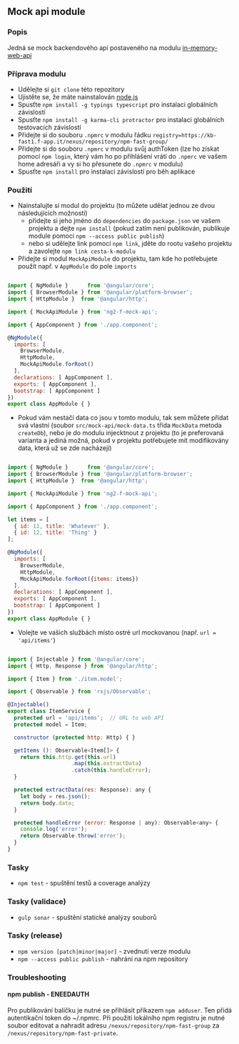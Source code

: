 ## Mock api module

### Popis

Jedná se mock backendového api postaveného na modulu [in-memory-web-api](https://github.com/angular/in-memory-web-api)

### Příprava modulu
- Udělejte si `git clone` této repozitory
- Ujistěte se, že máte nainstalován [node.js](https://nodejs.org/)
- Spusťte `npm install -g typings typescript` pro instalaci globálních závislostí
- Spusťte `npm install -g karma-cli protractor` pro instalaci globálních testovacích závislostí
- Přidejte si do souboru `.npmrc` v modulu řádku `registry=https://kb-fast1.f-app.it/nexus/repository/npm-fast-group/`
- Přidejte si do souboru `.npmrc` v modulu svůj authToken (lze ho získat pomocí `npm login`, který vám ho po přihlášení vrátí do `.npmrc` ve vašem home adresáři a vy si ho přesunete do `.npmrc` v modulu)
- Spusťte `npm install` pro instalaci závislostí pro běh aplikace

### Použití
- Nainstalujte si modul do projektu (to můžete udělat jednou ze dvou následujících možností)
    - přidejte si jeho jméno do `dependencies` do `package.json` ve vašem projektu a dejte `npm install` (pokud zatím není publikován, publikuje module pomoci `npm --access public publish`)
    - nebo si udělejte link pomocí `npm link`, jděte do rootu vašeho projektu a zavolejte `npm link cesta-k-modulu`
- Přidejte si modul `MockApiModule` do projektu, tam kde ho potřebujete použít např. v `AppModule` do pole `imports`

```js

import { NgModule }      from '@angular/core';
import { BrowserModule } from '@angular/platform-browser';
import { HttpModule }  from '@angular/http';

import { MockApiModule } from 'ng2-f-mock-api';

import { AppComponent } from './app.component';

@NgModule({
  imports: [
    BrowserModule,
    HttpModule,
    MockApiModule.forRoot()
  ],
  declarations: [ AppComponent ],
  exports: [ AppComponent ],
  bootstrap: [ AppComponent ]
})
export class AppModule { }

```

- Pokud vám nestačí data co jsou v tomto modulu, tak sem můžete přidat svá vlastní (soubor `src/mock-api/mock-data.ts` třída `MockData` metoda `createDb`), nebo je do modulu injecktnout z projektu (to je preferovaná varianta a jediná možná, pokud v projektu potřebujete mít modifikovány data, která už se zde nacházejí)

```js

import { NgModule }      from '@angular/core';
import { BrowserModule } from '@angular/platform-browser';
import { HttpModule }  from '@angular/http';

import { MockApiModule } from 'ng2-f-mock-api';

import { AppComponent } from './app.component';

let items = [
  { id: 11, title: 'Whatever' },
  { id: 12, title: 'Thing' }
];

@NgModule({
  imports: [
    BrowserModule,
    HttpModule,
    MockApiModule.forRoot({items: items})
  ],
  declarations: [ AppComponent ],
  exports: [ AppComponent ],
  bootstrap: [ AppComponent ]
})
export class AppModule { }

```

- Volejte ve vašich službách místo ostré url mockovanou (např. `url = 'api/items'`)

```js

import { Injectable } from '@angular/core';
import { Http, Response } from '@angular/http';

import { Item } from './item.model';

import { Observable } from 'rxjs/Observable';

@Injectable()
export class ItemService {
  protected url = 'api/items';  // URL to web API
  protected model = Item;

  constructor (protected http: Http) { }

  getItems (): Observable<Item[]> {
    return this.http.get(this.url)
                    .map(this.extractData)
                    .catch(this.handleError);
  }

  protected extractData(res: Response): any {
    let body = res.json();
    return body.data;
  }

  protected handleError (error: Response | any): Observable<any> {
    console.log('error');
    return Observable.throw('error');
  }
}

```

### Tasky
- `npm test` - spuštění testů a coverage analýzy

### Tasky (validace)
- `gulp sonar` - spuštění statické analýzy souborů

### Tasky (release)
- `npm version [patch|minor|major]` - zvednutí verze modulu
- `npm --access public publish` - nahrání na npm repository

### Troubleshooting
#### npm publish - ENEEDAUTH
Pro publikování balíčku je nutné se přihlásit příkazem `npm adduser`. Ten přidá autentikační token do ~/.npmrc. 
Při použití lokálního npm registru je nutné soubor editovat a nahradit adresu `/nexus/repository/npm-fast-group` za `/nexus/repository/npm-fast-private`.
